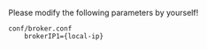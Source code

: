 Please modify the following parameters by yourself!
```
conf/broker.conf
    brokerIP1={local-ip}
```